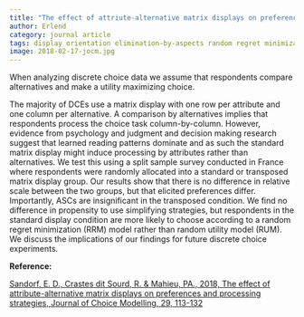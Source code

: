 ```yaml
---
title: "The effect of attriute-alternative matrix displays on preferences and processing strategies"
author: Erlend
category: journal article
tags: display orientation elimination-by-aspects random regret minimization discrete choice experiments attribute non-attendance
image: 2018-02-17-jocm.jpg
---
```


When analyzing discrete choice data we assume that respondents compare alternatives and make a utility maximizing choice.

The majority of DCEs use a matrix display with one row per attribute
and one column per alternative. A comparison by alternatives implies that respondents process the
choice task column-by-column. However, evidence from psychology and judgment and decision
making research suggest that learned reading patterns dominate and as such the standard matrix
display might induce processing by attributes rather than alternatives. We test this using a split
sample survey conducted in France where respondents were randomly allocated into a standard or
transposed matrix display group. Our results show that there is no difference in relative scale
between the two groups, but that elicited preferences differ. Importantly, ASCs are insignificant in
the transposed condition. We find no difference in propensity to use simplifying strategies, but
respondents in the standard display condition are more likely to choose according to a random
regret minimization (RRM) model rather than random utility model (RUM). We discuss the implications
of our findings for future discrete choice experiments.

**Reference:**

[Sandorf, E. D., Crastes dit Sourd, R. & Mahieu, PA., 2018, The effect of attribute-alternative matrix displays on preferences and processing strategies, Journal of Choice Modelling, 29, 113-132 ](https://www.sciencedirect.com/science/article/pii/S1755534517301240)

